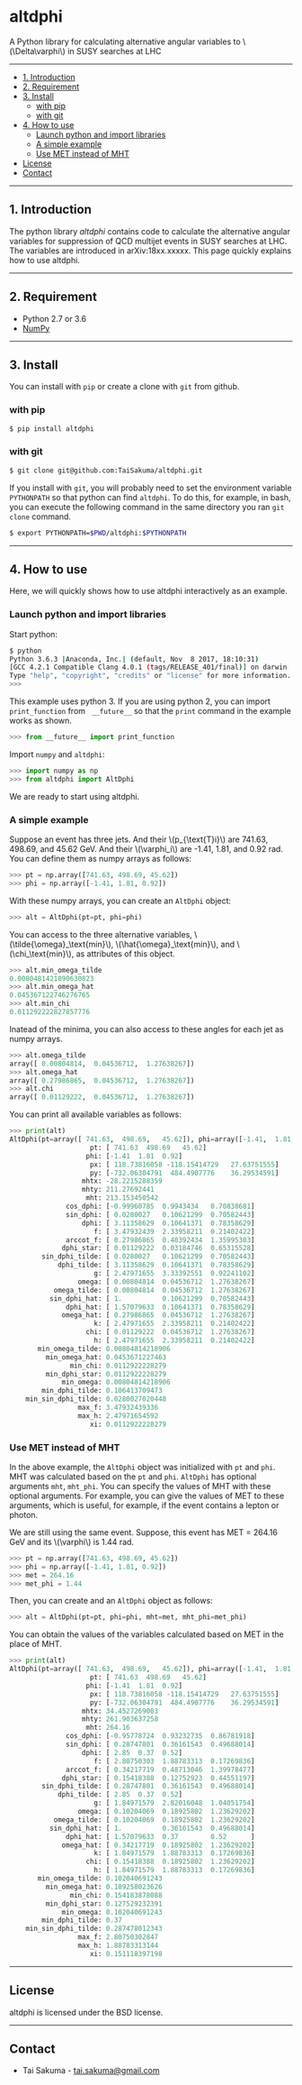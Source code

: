 
# altdphi
A Python library for calculating alternative angular variables to
\\(\Delta\varphi\\) in SUSY searches at LHC

*****

- [1. Introduction](#introduction)
- [2. Requirement](#requirement)
- [3. Install](#install)
    - [with pip](#with-pip)
    - [with git](#with-git)
- [4. How to use](#how-to-use)
    - [Launch python and import libraries](#launch-python-and-import-libraries)
    - [A simple example](#a-simple-example)
    - [Use MET instead of MHT](#use-met-instead-of-mht)
- [License](#license)
- [Contact](#contact)

*****

## 1. Introduction

The python library *altdphi* contains code to calculate the
alternative angular variables for suppression of QCD multijet events
in SUSY searches at LHC. The variables are introduced in
arXiv:18xx.xxxxx. This page quickly explains how to use altdphi.

*****

## 2. Requirement

- Python 2.7 or 3.6
- [NumPy](http://www.numpy.org/)

*****

## 3. Install

You can install with `pip` or create a clone with `git` from github.

### with pip


```bash
$ pip install altdphi
```

### with git

```bash
$ git clone git@github.com:TaiSakuma/altdphi.git
```

If you install with `git`, you will probably need to set the
environment variable `PYTHONPATH` so that python can find `altdphi`.
To do this, for example, in bash, you can execute the following
command in the same directory you ran `git clone` command.


```bash
$ export PYTHONPATH=$PWD/altdphi:$PYTHONPATH
```

*****

## 4. How to use

Here, we will quickly shows how to use altdphi interactively as an example.

### Launch python and import libraries

Start python:
```bash
$ python
Python 3.6.3 |Anaconda, Inc.| (default, Nov  8 2017, 18:10:31) 
[GCC 4.2.1 Compatible Clang 4.0.1 (tags/RELEASE_401/final)] on darwin
Type "help", "copyright", "credits" or "license" for more information.
>>> 
```

This example uses python 3. If you are using python 2, you can import
`print_function` from ` __future__` so that the `print` command in the
example works as shown.

```python
>>> from __future__ import print_function
```

Import `numpy` and `altdphi`:
```python
>>> import numpy as np
>>> from altdphi import AltDphi
```

We are ready to start using altdphi.

### A simple example

Suppose an event has three jets.
And their \\(p\_{\text{T}i}\\) are 741.63, 498.69,
and 45.62 GeV. And their \\(\varphi_i\\) are -1.41,  1.81, and 0.92 rad.
You can define them as numpy arrays as follows:
```python
>>> pt = np.array([741.63, 498.69, 45.62])
>>> phi = np.array([-1.41, 1.81, 0.92])
```

With these numpy arrays, you can create an `AltDphi` object:

```python
>>> alt = AltDphi(pt=pt, phi=phi)
```

You can access to the three alternative variables,
\\(\tilde{\omega}\_\text{min}\\), \\(\hat{\omega}\_\text{min}\\), and
\\(\chi\_\text{min}\\), as attributes of this object.

```python
>>> alt.min_omega_tilde
0.0080481421890630823
>>> alt.min_omega_hat
0.045367122746276765
>>> alt.min_chi
0.011292222827857776
```
Inatead of the minima, you can also access to these angles for each jet
as numpy arrays.

```python
>>> alt.omega_tilde
array([ 0.00804814,  0.04536712,  1.27638267])
>>> alt.omega_hat
array([ 0.27986865,  0.04536712,  1.27638267])
>>> alt.chi
array([ 0.01129222,  0.04536712,  1.27638267])
```

You can print all available variables as follows:

```python
>>> print(alt)
AltDphi(pt=array([ 741.63,  498.69,   45.62]), phi=array([-1.41,  1.81,  0.92])):
                    pt: [ 741.63  498.69   45.62]
                   phi: [-1.41  1.81  0.92]
                    px: [ 118.73816058 -118.15414729   27.63751555]
                    py: [-732.06304791  484.4907776    36.29534591]
                  mhtx: -28.2215288359
                  mhty: 211.27692441
                   mht: 213.153450542
              cos_dphi: [-0.99960785  0.9943434   0.70838681]
              sin_dphi: [ 0.0280027   0.10621299  0.70582443]
                  dphi: [ 3.11358629  0.10641371  0.78358629]
                     f: [ 3.47932439  2.33958211  0.21402422]
              arccot_f: [ 0.27986865  0.40392434  1.35995303]
             dphi_star: [ 0.01129222  0.03184746  0.65315528]
        sin_dphi_tilde: [ 0.0280027   0.10621299  0.70582443]
            dphi_tilde: [ 3.11358629  0.10641371  0.78358629]
                     g: [ 2.47971655  3.33392551  0.92241102]
                 omega: [ 0.00804814  0.04536712  1.27638267]
           omega_tilde: [ 0.00804814  0.04536712  1.27638267]
          sin_dphi_hat: [ 1.          0.10621299  0.70582443]
              dphi_hat: [ 1.57079633  0.10641371  0.78358629]
             omega_hat: [ 0.27986865  0.04536712  1.27638267]
                     k: [ 2.47971655  2.33958211  0.21402422]
                   chi: [ 0.01129222  0.04536712  1.27638267]
                     h: [ 2.47971655  2.33958211  0.21402422]
       min_omega_tilde: 0.00804814218906
         min_omega_hat: 0.0453671227463
               min_chi: 0.0112922228279
         min_dphi_star: 0.0112922228279
             min_omega: 0.00804814218906
        min_dphi_tilde: 0.106413709473
    min_sin_dphi_tilde: 0.0280027020448
                 max_f: 3.47932439336
                 max_h: 2.47971654592
                    xi: 0.0112922228279
```

### Use MET instead of MHT

In the above example, the `AltDphi` object was initialized with `pt`
and `phi`. MHT was calculated based on the `pt` and `phi`. `AltDphi`
has optional arguments `mht`, `mht_phi`. You can specify the values of
MHT with these optional arguments. For example, you can give the
values of MET to these arguments, which is useful, for example, if the
event contains a lepton or photon.

We are still using the same event. Suppose, this event has MET =
264.16 GeV and its \\(\varphi\\) is 1.44 rad.

```python
>>> pt = np.array([741.63, 498.69, 45.62])
>>> phi = np.array([-1.41, 1.81, 0.92])
>>> met = 264.16
>>> met_phi = 1.44
```

Then, you can create and an `AltDphi` object as follows:

```python
>>> alt = AltDphi(pt=pt, phi=phi, mht=met, mht_phi=met_phi)
```

You can obtain the values of the variables calculated based on MET in
the place of MHT.

```python
>>> print(alt)
AltDphi(pt=array([ 741.63,  498.69,   45.62]), phi=array([-1.41,  1.81,  0.92])):
                    pt: [ 741.63  498.69   45.62]
                   phi: [-1.41  1.81  0.92]
                    px: [ 118.73816058 -118.15414729   27.63751555]
                    py: [-732.06304791  484.4907776    36.29534591]
                  mhtx: 34.4527269003
                  mhty: 261.903637258
                   mht: 264.16
              cos_dphi: [-0.95778724  0.93232735  0.86781918]
              sin_dphi: [ 0.28747801  0.36161543  0.49688014]
                  dphi: [ 2.85  0.37  0.52]
                     f: [ 2.80750303  1.88783313  0.17269836]
              arccot_f: [ 0.34217719  0.48713046  1.39978477]
             dphi_star: [ 0.15418388  0.12752923  0.44551197]
        sin_dphi_tilde: [ 0.28747801  0.36161543  0.49688014]
            dphi_tilde: [ 2.85  0.37  0.52]
                     g: [ 1.84971579  2.82016048  1.04051754]
                 omega: [ 0.10204069  0.18925802  1.23629202]
           omega_tilde: [ 0.10204069  0.18925802  1.23629202]
          sin_dphi_hat: [ 1.          0.36161543  0.49688014]
              dphi_hat: [ 1.57079633  0.37        0.52      ]
             omega_hat: [ 0.34217719  0.18925802  1.23629202]
                     k: [ 1.84971579  1.88783313  0.17269836]
                   chi: [ 0.15418388  0.18925802  1.23629202]
                     h: [ 1.84971579  1.88783313  0.17269836]
       min_omega_tilde: 0.102040691243
         min_omega_hat: 0.189258023626
               min_chi: 0.154183878088
         min_dphi_star: 0.127529232391
             min_omega: 0.102040691243
        min_dphi_tilde: 0.37
    min_sin_dphi_tilde: 0.287478012343
                 max_f: 2.80750302847
                 max_h: 1.88783313144
                    xi: 0.151118397198
```

*****

## License

altdphi is licensed under the BSD license.

*****

## Contact

- Tai Sakuma - tai.sakuma@gmail.com


<br />
<br />
